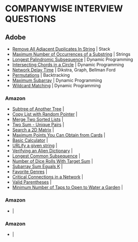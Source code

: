 # COMPANYWISE INTERVIEW QUESTIONS

## Adobe

- [Remove All Adjacent Duplicates In String](https://leetcode.com/problems/remove-all-adjacent-duplicates-in-string/) | Stack
- [Maximum Number of Occurrences of a Substring](https://leetcode.com/problems/maximum-number-of-occurrences-of-a-substring/) | Strings
- [Longest Palindromic Subsequence](https://leetcode.com/problems/longest-palindromic-subsequence/) | Dynamic Programming
- [Intersecting Chords in a Circle](https://www.interviewbit.com/problems/intersecting-chords-in-a-circle/) | Dynamic Programming
- [Network Delay Time](https://leetcode.com/problems/network-delay-time/) | Dikstra, Graph, Bellman Ford
- [Permutations](https://leetcode.com/problems/permutations/) | Backtracking
- [Maximum Subarray](https://leetcode.com/problems/maximum-subarray/) | Dynamic Programming
- [Wildcard Matching](https://leetcode.com/problems/wildcard-matching/) | Dynamic Programming

### Amazon

- [Subtree of Another Tree](https://leetcode.com/problems/subtree-of-another-tree/) |
- [Copy List with Random Pointer](https://leetcode.com/problems/copy-list-with-random-pointer/) |
- [Merge Two Sorted Lists](https://leetcode.com/problems/merge-two-sorted-lists/) |
- [Two Sum - Unique Pairs](https://leetcode.com/discuss/interview-question/372434/Amazon-or-OA-2019-or-Two-Sum-Unique-Pairs/391924) |
- [Search a 2D Matrix](https://leetcode.com/problems/search-a-2d-matrix/) |
- [Maximum Points You Can Obtain from Cards](https://leetcode.com/problems/maximum-points-you-can-obtain-from-cards/) |
- [Basic Calculator](https://leetcode.com/problems/basic-calculator/) |
- [URLify a given string](https://leetcode.com/discuss/interview-question/124608/amazon-phone-screen-urlify-a-given-string-replace-spaces-with-20) |
- [Verifying an Alien Dictionary](https://leetcode.com/problems/verifying-an-alien-dictionary/) |
- [Longest Common Subsequence](https://leetcode.com/problems/longest-common-subsequence/) |
- [Number of Dice Rolls With Target Sum](https://leetcode.com/problems/number-of-dice-rolls-with-target-sum/) |
- [Subarray Sum Equals K](https://leetcode.com/problems/subarray-sum-equals-k/) |
- [Favorite Genres](https://leetcode.com/discuss/interview-question/373006) |
- [Critical Connections in a Network](https://leetcode.com/problems/critical-connections-in-a-network/) |
- [Valid Parentheses](https://leetcode.com/problems/valid-parentheses/) |
- [Minimum Number of Taps to Open to Water a Garden](https://leetcode.com/problems/minimum-number-of-taps-to-open-to-water-a-garden/) |

### Amazon

- []() |

### Amazon

- []() |
